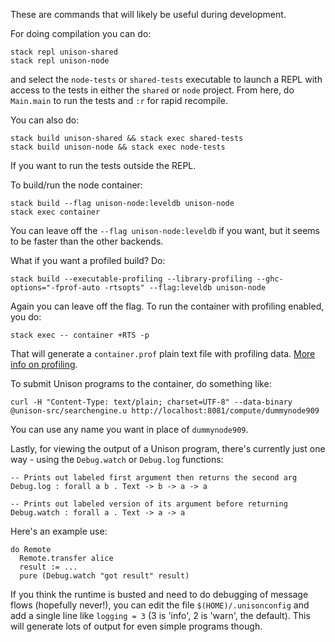These are commands that will likely be useful during development.

For doing compilation you can do:

    stack repl unison-shared
    stack repl unison-node

and select the `node-tests` or `shared-tests` executable to launch a REPL with access to the tests in either the `shared` or `node` project. From here, do `Main.main` to run the tests and `:r` for rapid recompile.

You can also do:

    stack build unison-shared && stack exec shared-tests
    stack build unison-node && stack exec node-tests

If you want to run the tests outside the REPL.

To build/run the node container:

    stack build --flag unison-node:leveldb unison-node
    stack exec container

You can leave off the `--flag unison-node:leveldb` if you want, but it seems to be faster than the other backends.

What if you want a profiled build? Do:

    stack build --executable-profiling --library-profiling --ghc-options="-fprof-auto -rtsopts" --flag:leveldb unison-node

Again you can leave off the flag. To run the container with profiling enabled, you do:

    stack exec -- container +RTS -p

That will generate a `container.prof` plain text file with profiling data. [More info on profiling](https://downloads.haskell.org/~ghc/latest/docs/html/users_guide/profiling.html).

To submit Unison programs to the container, do something like:

    curl -H "Content-Type: text/plain; charset=UTF-8" --data-binary @unison-src/searchengine.u http://localhost:8081/compute/dummynode909

You can use any name you want in place of `dummynode909`.

Lastly, for viewing the output of a Unison program, there's currently just one way - using the `Debug.watch` or `Debug.log` functions:

    -- Prints out labeled first argument then returns the second arg
    Debug.log : forall a b . Text -> b -> a -> a

    -- Prints out labeled version of its argument before returning
    Debug.watch : forall a . Text -> a -> a

Here's an example use:

    do Remote
      Remote.transfer alice
      result := ...
      pure (Debug.watch "got result" result)

If you think the runtime is busted and need to do debugging of message flows (hopefully never!), you can edit the file `$(HOME)/.unisonconfig` and add a single line like `logging = 3` (3 is 'info', 2 is 'warn', the default). This will generate lots of output for even simple programs though.
